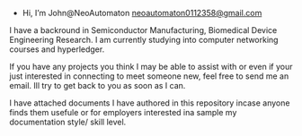 - Hi, I’m John@NeoAutomaton
neoautomaton0112358@gmail.com

I have a backround in Semiconductor Manufacturing, Biomedical Device Engineering Research.
I am currently studying into computer networking courses and hyperledger.

If you have any projects you think I may be able to assist with or even if your just interested in connecting to meet someone new,
feel free to send me an email. Ill try to get back to you as soon as I can.

I have attached documents I have authored in this repository incase anyone finds them usefule or for employers interested ina sample my documentation style/ skill level.
